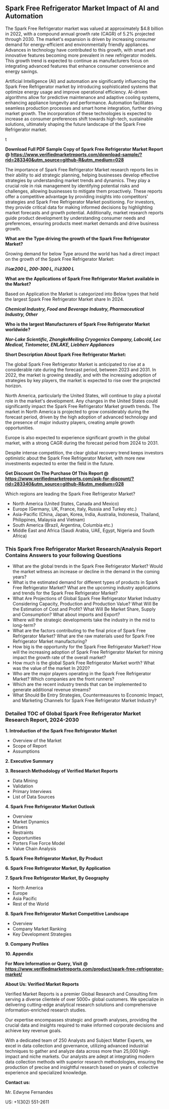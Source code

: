 <h2>Spark Free Refrigerator Market Impact of AI and Automation</h2><p>The Spark Free Refrigerator market was valued at approximately $4.8 billion in 2022, with a compound annual growth rate (CAGR) of 5.2% projected through 2030. The market's expansion is driven by increasing consumer demand for energy-efficient and environmentally friendly appliances. Advances in technology have contributed to this growth, with smart and innovative features becoming more prevalent in new refrigerator models. This growth trend is expected to continue as manufacturers focus on integrating advanced features that enhance consumer convenience and energy savings.</p><p>Artificial Intelligence (AI) and automation are significantly influencing the Spark Free Refrigerator market by introducing sophisticated systems that optimize energy usage and improve operational efficiency. AI-driven algorithms allow for predictive maintenance and adaptive cooling systems, enhancing appliance longevity and performance. Automation facilitates seamless production processes and smart home integration, further driving market growth. The incorporation of these technologies is expected to increase as consumer preferences shift towards high-tech, sustainable solutions, ultimately shaping the future landscape of the Spark Free Refrigerator market.</p>t</p><p id="" class=""><strong>Download Full PDF Sample Copy of Spark Free Refrigerator Market Report @ <a href="https://www.verifiedmarketreports.com/download-sample/?rid=283340&utm_source=github-R&utm_medium=028" target="_blank">https://www.verifiedmarketreports.com/download-sample/?rid=283340&utm_source=github-R&utm_medium=028</a></strong></p><p>The importance of&nbsp;Spark Free Refrigerator Market research reports lies in their ability to aid strategic planning, helping businesses develop effective strategies by understanding market trends and dynamics. They play a crucial role in risk management by identifying potential risks and challenges, allowing businesses to mitigate them proactively. These reports offer a competitive advantage by providing insights into competitors' strategies and Spark Free Refrigerator Market positioning. For investors, they provide critical data for making informed decisions by highlighting market forecasts and growth potential. Additionally, market research reports guide product development by understanding consumer needs and preferences, ensuring products meet market demands and drive business growth.</p><p><strong>What are the&nbsp;Type driving the growth of the Spark Free Refrigerator Market?</strong></p><p id="" class="">Growing demand for below Type around the world has had a direct impact on the growth of the Spark Free Refrigerator Market:</p><em><strong>ï¼œ200 L, 200-300 L, ï¼ž300 L</strong></em></p><strong>What are the&nbsp;Applications&nbsp;of Spark Free Refrigerator Market available in the Market?</strong></p><p id="" class="">Based on Application the Market is categorized into Below types that held the largest Spark Free Refrigerator Market share In 2024.</p><em><strong>Chemical Industry, Food and Beverage Industry, Pharmaceutical Industry, Other</strong></em></p><strong>Who is the largest Manufacturers of Spark Free Refrigerator Market worldwide?</strong></p><p><em><strong>Nor-Lake Scientific, ZhongkeMeiling Cryogenics Company, Labcold, Lec Medical, Tintometer, ENLAKE, Liebherr Appliances</strong></em></p><p id="" class=""><strong>Short Description About Spark Free Refrigerator Market:</strong></p><p>The global Spark Free Refrigerator Market is anticipated to rise at a considerable rate during the forecast period, between 2023 and 2031. In 2022, the market is growing steadily, and with the increasing adoption of strategies by key players, the market is expected to rise over the projected horizon.</p><p>North America, particularly the United States, will continue to play a pivotal role in the market's development. Any changes in the United States could significantly impact the Spark Free Refrigerator Market growth trends. The market in North America is projected to grow considerably during the forecast period, driven by the high adoption of advanced technology and the presence of major industry players, creating ample growth opportunities.</p><p>Europe is also expected to experience significant growth in the global market, with a strong CAGR during the forecast period from 2024 to 2031.</p><p>Despite intense competition, the clear global recovery trend keeps investors optimistic about the Spark Free Refrigerator Market, with more new investments expected to enter the field in the future.</p><p id="" class=""><strong>Get Discount On The Purchase Of This Report @ <a href="https://www.verifiedmarketreports.com/ask-for-discount/?rid=283340&utm_source=github-R&utm_medium=028" target="_blank">https://www.verifiedmarketreports.com/ask-for-discount/?rid=283340&utm_source=github-R&utm_medium=028</a></strong></p>Which regions are leading the Spark Free Refrigerator Market?</p><ul><li>North America (United States, Canada and Mexico)</li><li>Europe (Germany, UK, France, Italy, Russia and Turkey etc.)</li><li>Asia-Pacific (China, Japan, Korea, India, Australia, Indonesia, Thailand, Philippines, Malaysia and Vietnam)</li><li>South America (Brazil, Argentina, Columbia etc.)</li><li>Middle East and Africa (Saudi Arabia, UAE, Egypt, Nigeria and South Africa)</li></ul><h3 id="" class="">This Spark Free Refrigerator Market Research/Analysis Report Contains Answers to your following Questions</h3><ul><li>What are the global trends in the Spark Free Refrigerator Market? Would the market witness an increase or decline in the demand in the coming years?</li><li>What is the estimated demand for different types of products in Spark Free Refrigerator Market? What are the upcoming industry applications and trends for the Spark Free Refrigerator Market?</li><li>What Are Projections of Global Spark Free Refrigerator Market Industry Considering Capacity, Production and Production Value? What Will Be the Estimation of Cost and Profit? What Will Be Market Share, Supply and Consumption? What about imports and Export?</li><li>Where will the strategic developments take the industry in the mid to long-term?</li><li>What are the factors contributing to the final price of Spark Free Refrigerator Market? What are the raw materials used for Spark Free Refrigerator Market manufacturing?</li><li>How big is the opportunity for the Spark Free Refrigerator Market? How will the increasing adoption of Spark Free Refrigerator Market for mining impact the growth rate of the overall market?</li><li>How much is the global Spark Free Refrigerator Market worth? What was the value of the market In 2020?</li><li>Who are the major players operating in the Spark Free Refrigerator Market? Which companies are the front runners?</li><li>Which are the recent industry trends that can be implemented to generate additional revenue streams?</li><li>What Should Be Entry Strategies, Countermeasures to Economic Impact, and Marketing Channels for Spark Free Refrigerator Market Industry?</li></ul><h3 id="" class="">Detailed TOC of Global Spark Free Refrigerator Market Research Report, 2024-2030</h3><p id="" class=""><strong>1. Introduction of the Spark Free Refrigerator Market</strong></p><ul><li>Overview of the Market</li><li>Scope of Report</li><li>Assumptions</li></ul><p id="" class=""><strong>2. Executive Summary</strong></p><p id="" class=""><strong>3. Research Methodology of Verified Market Reports</strong></p><ul><li>Data Mining</li><li>Validation</li><li>Primary Interviews</li><li>List of Data Sources</li></ul><p id="" class=""><strong>4. Spark Free Refrigerator Market Outlook</strong></p><ul><li>Overview</li><li>Market Dynamics</li><li>Drivers</li><li>Restraints</li><li>Opportunities</li><li>Porters Five Force Model</li><li>Value Chain Analysis</li></ul><p id="" class=""><strong>5. Spark Free Refrigerator Market, By Product</strong></p><p id="" class=""><strong>6. Spark Free Refrigerator Market, By Application</strong></p><p id="" class=""><strong>7. Spark Free Refrigerator Market, By Geography</strong></p><ul><li>North America</li><li>Europe</li><li>Asia Pacific</li><li>Rest of the World</li></ul><p id="" class=""><strong>8. Spark Free Refrigerator Market Competitive Landscape</strong></p><ul><li>Overview</li><li>Company Market Ranking</li><li>Key Development Strategies</li></ul><p id="" class=""><strong>9. Company Profiles</strong></p><p id="" class=""><strong>10. Appendix</strong></p><p id="" class=""><strong>For More Information or Query, Visit @ <a href="https://www.verifiedmarketreports.com/product/spark-free-refrigerator-market/" target="_blank">https://www.verifiedmarketreports.com/product/spark-free-refrigerator-market/</a></strong></p><p id="" class=""><strong>About Us: Verified Market Reports</strong></p><p id="" class="">Verified Market Reports is a premier Global Research and Consulting firm serving a diverse clientele of over 5000+ global customers. We specialize in delivering cutting-edge analytical research solutions and comprehensive information-enriched research studies.</p><p id="" class="">Our expertise encompasses strategic and growth analyses, providing the crucial data and insights required to make informed corporate decisions and achieve key revenue goals.</p><p id="" class="">With a dedicated team of 250 Analysts and Subject Matter Experts, we excel in data collection and governance, utilizing advanced industrial techniques to gather and analyze data across more than 25,000 high-impact and niche markets. Our analysts are adept at integrating modern data collection methods with superior research methodologies, ensuring the production of precise and insightful research based on years of collective experience and specialized knowledge.</p><p id="" class=""><strong>Contact us:</strong></p><p id="" class="">Mr. Edwyne Fernandes</p><p id="" class="">US: +1(302) 551-2611</p>